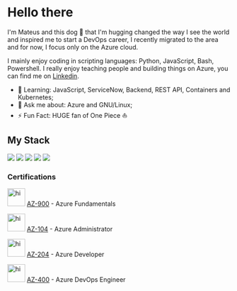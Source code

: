 # Hello there 
I'm Mateus and this dog :dog: that I'm hugging changed the way I see the world and inspired me to start a DevOps career, I recently migrated to the area and for now, I focus only on the Azure cloud.

I mainly enjoy coding in scripting languages: Python, JavaScript, Bash, Powershell. 
I really enjoy teaching people and building things on Azure, you can find me on [Linkedin](https://www.linkedin.com/in/mateus-ralves/). 

- 🤔 Learning: JavaScript, ServiceNow, Backend, REST API, Containers and Kubernetes;
- 💬 Ask me about: Azure and GNU/Linux;
- ⚡ Fun Fact: HUGE fan of One Piece :sailboat:

## My Stack
![](https://img.shields.io/badge/JavaScript-F7DF1E?style=for-the-badge&logo=javascript&logoColor=black)
![](https://img.shields.io/badge/Node.js-43853D?style=for-the-badge&logo=node.js&logoColor=white)
![](https://img.shields.io/badge/Shell_Script-121011?style=for-the-badge&logo=gnu-bash&logoColor=white)
![](https://img.shields.io/badge/azure-%230072C6.svg?style=for-the-badge&logo=azure-devops&logoColor=white)
![](https://img.shields.io/badge/python-3670A0?style=for-the-badge&logo=python&logoColor=ffdd54)

### Certifications
<img src="https://images.credly.com/size/680x680/images/6a254dad-77e5-4e71-8049-94e5c7a15981/azure-fundamentals-600x600.png" alt="hi" title="AZ-900" width="40"
/>
[AZ-900](https://www.credly.com/badges/dd5065d4-554c-41f7-93a8-21342e324f42?source=linked_in_profile) - Azure Fundamentals  

<img src="https://images.credly.com/size/680x680/images/336eebfc-0ac3-4553-9a67-b402f491f185/azure-administrator-associate-600x600.png" alt="hi" title="AZ-104" width="40"
/>
[AZ-104](https://www.credly.com/badges/db3ffa7f-28f2-4891-8685-12f7cb011647?source=linked_in_profile) - Azure Administrator

<img src="https://images.credly.com/size/680x680/images/63316b60-f62d-4e51-aacc-c23cb850089c/azure-developer-associate-600x600.png" alt="hi" title="AZ-204" width="40"
/>
[AZ-204](https://www.credly.com/badges/a7cba89c-cf13-48bb-97de-4e041e2e87de) - Azure Developer

<img src="https://images.credly.com/size/680x680/images/c3ab66f8-5d59-4afa-a6c2-0ba30a1989ca/CERT-Expert-DevOps-Engineer-600x600.png" alt="hi" title="AZ-400" width="40"
/>
[AZ-400](https://www.credly.com/badges/37052349-c006-4251-8348-daaa9528f522) - Azure DevOps Engineer


